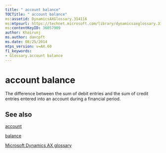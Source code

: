 ```yaml
---
title: " account balance"
TOCTitle: " account balance"
ms:assetid: DynamicsAXGlossary.314116
ms:mtpsurl: https://technet.microsoft.com/library/dynamicsaxglossary.314116(v=AX.60)
ms:contentKeyID: 36057909
author: Khairunj
ms.author: daxcpft
ms.date: 08/25/2014
mtps_version: v=AX.60
f1_keywords:
- Glossary.account balance
---
```


# account balance

The difference between the sum of debit entries and the sum of credit entries entered into an account during a financial period.

## See also

[account](account.md)

[balance](balance.md)

[Microsoft Dynamics AX glossary](glossary/microsoft-dynamics-ax-glossary.md)

  


